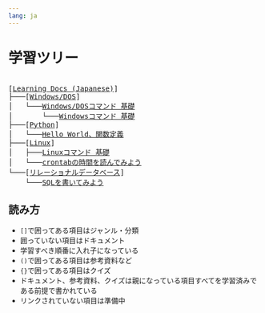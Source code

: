 ```yaml
---
lang: ja
---
```

# 学習ツリー
<pre>
<!-- For Editors: Do not use extension in a[link]. -->
[<a href="index">Learning Docs (Japanese)</a>]
├───[<a href="windows-dos">Windows/DOS</a>]
│   └───<a href="windows-dos/dos-command01">Windows/DOSコマンド 基礎</a>
│       └───<a href="windows-dos/windows-command01">Windowsコマンド 基礎</a>
├───[<a href="python">Python</a>]
│   └───<a href="python/helloworld-def">Hello World、関数定義</a>
├───[<a href="linux">Linux</a>]
│   ├───<a href="linux/linux-command01">Linuxコマンド 基礎</a>
│   └───<a href="linux/crontab-read01">crontabの時間を読んでみよう</a>
└───[<a href="relational-database">リレーショナルデータベース</a>]
    └───<a href="relational-database/sql01">SQLを書いてみよう</a>
</pre>

## 読み方
- `[]`で囲ってある項目はジャンル・分類
- 囲っていない項目はドキュメント
- 学習すべき順番に入れ子になっている
- `()`で囲ってある項目は参考資料など
- `{}`で囲ってある項目はクイズ
- ドキュメント、参考資料、クイズは親になっている項目すべてを学習済みである前提で書かれている
- リンクされていない項目は準備中